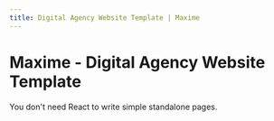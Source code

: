```yaml
---
title: Digital Agency Website Template | Maxime
---
```


# Maxime - Digital Agency Website Template

You don't need React to write simple standalone pages.

